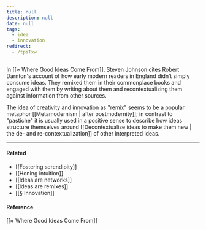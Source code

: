 ```yaml
---
title: null
description: null
date: null
tags:
  - idea
  - innovation
redirect:
  - /tpiTxw
---
```


In [[≈ Where Good Ideas Come From]], Steven Johnson cites Robert Darnton's account of how early modern readers in England didn’t simply consume ideas. They remixed them in their commonplace books and engaged with them by writing about them and recontextualizing them against information from other sources.

The idea of creativity and innovation as "remix" seems to be a popular metaphor [[Metamodernism | after postmodernity]]; in contrast to "pastiche" it is usually used in a positive sense to describe how ideas structure themselves around [[Decontextualize ideas to make them new | the de- and re-contextualization]] of other interpreted ideas.

---

#### Related

- [[Fostering serendipity]]
- [[Honing intuition]]
- [[Ideas are networks]]
- [[Ideas are remixes]]
- [[§ Innovation]]

#### Reference

[[≈ Where Good Ideas Come From]]

